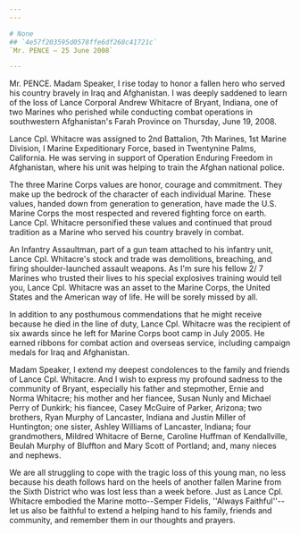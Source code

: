```yaml
---
---

# None
## `4e57f203595d0578ffe6df268c41721c`
`Mr. PENCE — 25 June 2008`

---
```



Mr. PENCE. Madam Speaker, I rise today to honor a fallen hero who 
served his country bravely in Iraq and Afghanistan. I was deeply 
saddened to learn of the loss of Lance Corporal Andrew Whitacre of 
Bryant, Indiana, one of two Marines who perished while conducting 
combat operations in southwestern Afghanistan's Farah Province on 
Thursday, June 19, 2008.

Lance Cpl. Whitacre was assigned to 2nd Battalion, 7th Marines, 1st 
Marine Division, I Marine Expeditionary Force, based in Twentynine 
Palms, California. He was serving in support of Operation Enduring 
Freedom in Afghanistan, where his unit was helping to train the Afghan 
national police.

The three Marine Corps values are honor, courage and commitment. They 
make up the bedrock of the character of each individual Marine. These 
values, handed down from generation to generation, have made the U.S. 
Marine Corps the most respected and revered fighting force on earth. 
Lance Cpl. Whitacre personified these values and continued that proud 
tradition as a Marine who served his country bravely in combat.

An Infantry Assaultman, part of a gun team attached to his infantry 
unit, Lance Cpl. Whitacre's stock and trade was demolitions, breaching, 
and firing shoulder-launched assault weapons. As I'm sure his fellow 2/
7 Marines who trusted their lives to his special explosives training 
would tell you, Lance Cpl. Whitacre was an asset to the Marine Corps, 
the United States and the American way of life. He will be sorely 
missed by all.

In addition to any posthumous commendations that he might receive 
because he died in the line of duty, Lance Cpl. Whitacre was the 
recipient of six awards since he left for Marine Corps boot camp in 
July 2005. He earned ribbons for combat action and overseas service, 
including campaign medals for Iraq and Afghanistan.

Madam Speaker, I extend my deepest condolences to the family and 
friends of Lance Cpl. Whitacre. And I wish to express my profound 
sadness to the community of Bryant, especially his father and 
stepmother, Ernie and Norma Whitacre; his mother and her fiancee, Susan 
Nunly and Michael Perry of Dunkirk; his fiancee, Casey McGuire of 
Parker, Arizona; two brothers, Ryan Murphy of Lancaster, Indiana and 
Justin Miller of Huntington; one sister, Ashley Williams of Lancaster, 
Indiana; four grandmothers, Mildred Whitacre of Berne, Caroline Huffman 
of Kendallville, Beulah Murphy of Bluffton and Mary Scott of Portland; 
and, many nieces and nephews.

We are all struggling to cope with the tragic loss of this young man, 
no less because his death follows hard on the heels of another fallen 
Marine from the Sixth District who was lost less than a week before. 
Just as Lance Cpl. Whitacre embodied the Marine motto--Semper Fidelis, 
''Always Faithful''--let us also be faithful to extend a helping hand 
to his family, friends and community, and remember them in our thoughts 
and prayers.
